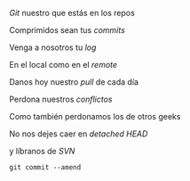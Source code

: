 *Git* nuestro que estás en los repos 

Comprimidos sean tus *commits* 

Venga a nosotros tu *log*

En el local como en el *remote* 

Danos hoy nuestro *pull* de cada día 

Perdona nuestros *conflictos*

Como también perdonamos los de otros geeks 

No nos dejes caer en *detached HEAD*

y líbranos de *SVN*

`git commit --amend`

